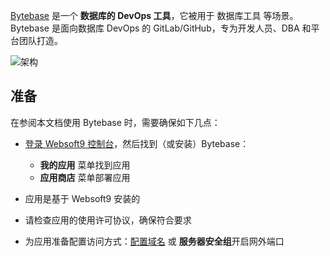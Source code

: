 [Bytebase](https://www.bytebase.com/) 是一个 **数据库的 DevOps 工具**，它被用于 数据库工具  等场景。Bytebase 是面向数据库 DevOps 的 GitLab/GitHub，专为开发人员、DBA 和平台团队打造。


![架构](https://libs.websoft9.com/Websoft9/DocsPicture/zh/bytebase/bytebase-arch-websoft9.webp)


## 准备

在参阅本文档使用 Bytebase 时，需要确保如下几点：

- [登录 Websoft9 控制台](./login-console)，然后找到（或安装）Bytebase：
  - **我的应用** 菜单找到应用 
  - **应用商店** 菜单部署应用

- 应用是基于 Websoft9 安装的

- 请检查应用的使用许可协议，确保符合要求


- 为应用准备配置访问方式：[配置域名](./domain-set) 或 **服务器安全组**开启网外端口